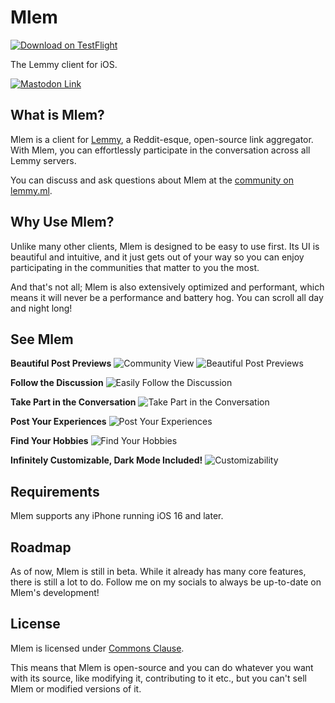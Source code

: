 # Mlem
[![Download on TestFlight](https://img.shields.io/badge/Download-TestFlight-blue)](https://testflight.apple.com/join/xQfmkJhc)

The Lemmy client for iOS.

[![Mastodon Link](https://img.shields.io/mastodon/follow/108939255808776594?domain=https%3A%2F%2Fmstdn.social&label=Follow%20me%20for%20updates&style=flat)](https://elk.zone/mstdn.social/@davidbures)

## What is Mlem?
Mlem is a client for [Lemmy](https://join-lemmy.org), a Reddit-esque, open-source link aggregator. With Mlem, you can effortlessly participate in the conversation across all Lemmy servers. 

You can discuss and ask questions about Mlem at the [community on lemmy.ml](https://lemmy.ml/c/mlemapp).

## Why Use Mlem?

Unlike many other clients, Mlem is designed to be easy to use first. Its UI is beautiful and intuitive, and it just gets out of your way so you can enjoy participating in the communities that matter to you the most.

And that's not all; Mlem is also extensively optimized and performant, which means it will never be a performance and battery hog. You can scroll all day and night long!

## See Mlem

**Beautiful Post Previews**
![Community View](https://files.catbox.moe/5ize2z.png)
![Beautiful Post Previews](https://files.catbox.moe/gk7nlq.png)

**Follow the Discussion**
![Easily Follow the Discussion](https://files.catbox.moe/cfcxkq.png)

**Take Part in the Conversation**
![Take Part in the Conversation](https://files.catbox.moe/wpzfri.png)

**Post Your Experiences**
![Post Your Experiences](https://files.catbox.moe/9xg13j.png)

**Find Your Hobbies**
![Find Your Hobbies](https://files.catbox.moe/kmtqxm.png)

**Infinitely Customizable, Dark Mode Included!**
![Customizability](https://files.catbox.moe/sxlwgv.png)

## Requirements

Mlem supports any iPhone running iOS 16 and later.

## Roadmap

As of now, Mlem is still in beta. While it already has many core features, there is still a lot to do. Follow me on my socials to always be up-to-date on Mlem's development!

## License

Mlem is licensed under [Commons Clause](https://commonsclause.com).

This means that Mlem is open-source and you can do whatever you want with its source, like modifying it, contributing to it etc., but you can't sell Mlem or modified versions of it.
